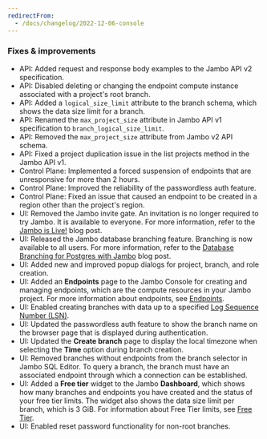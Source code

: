 ```yaml
---
redirectFrom:
  - /docs/changelog/2022-12-06-console
---
```


### Fixes & improvements

- API: Added request and response body examples to the Jambo API v2 specification.
- API: Disabled deleting or changing the endpoint compute instance associated with a project's root branch.
- API: Added a `logical_size_limit` attribute to the branch schema, which shows the data size limit for a branch.
- API: Renamed the `max_project_size` attribute in Jambo API v1 specification to `branch_logical_size_limit`.
- API: Removed the `max_project_size` attribute from Jambo v2 API schema.
- API: Fixed a project duplication issue in the list projects method in the Jambo API v1.
- Control Plane: Implemented a forced suspension of endpoints that are unresponsive for more than 2 hours.
- Control Plane: Improved the reliability of the passwordless auth feature.
- Control Plane: Fixed an issue that caused an endpoint to be created in a region other than the project's region.
- UI: Removed the Jambo invite gate. An invitation is no longer required to try Jambo. It is available to everyone. For more information, refer to the [Jambo is Live!](https://neon.tech/blog/neon-serverless-postgres-is-live/) blog post.
- UI: Released the Jambo database branching feature. Branching is now available to all users. For more information, refer to the [Database Branching for Postgres with Jambo](https://neon.tech/blog/database-branching-for-postgres-with-neon/) blog post.
- UI: Added new and improved popup dialogs for project, branch, and role creation.
- UI: Added an **Endpoints** page to the Jambo Console for creating and managing endpoints, which are the compute resources in your Jambo project. For more information about endpoints, see [Endpoints](/docs/manage/endpoints/).
- UI: Enabled creating branches with data up to a specified [Log Sequence Number (LSN)](/docs/reference/glossary#lsn).
- UI: Updated the passwordless auth feature to show the branch name on the browser page that is displayed during authentication.
- UI: Updated the **Create branch** page to display the local timezone when selecting the **Time** option during branch creation.
- UI: Removed branches without endpoints from the branch selector in Jambo SQL Editor. To query a branch, the branch must have an associated endpoint through which a connection can be established.
- UI: Added a **Free tier** widget to the Jambo **Dashboard**, which shows how many branches and endpoints you have created and the status of your free tier limits. The widget also shows the data size limit per branch, which is 3 GiB. For information about Free Tier limits, see [Free Tier](/docs/introduction/free-tier/).
- UI: Enabled reset password functionality for non-root branches.
